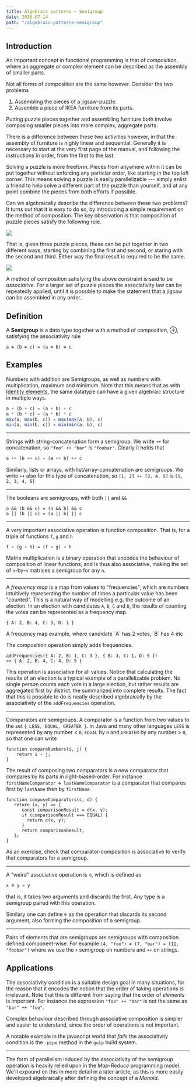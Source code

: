 ```yaml
---
title: Algebraic patterns — Semigroup
date: 2016-07-14
path: "/algebraic-patterns-semigroup"
---
```


Introduction
------------

An important concept in functional programming is that of
*composition*, where an aggregate or complex element can be described
as the assembly of smaller parts.

Not all forms of composition are the same however. Consider the two
problems

1) Assembling the pieces of a jigsaw-puzzle.
2) Assemble a piece of IKEA furniture from its parts.

Putting puzzle pieces together and assembling furniture both involve
composing smaller pieces into more complex, aggregate parts.

There is a difference between these two activities however, in that
the assembly of furniture is highly linear and sequential. Generally
it is necessary to start at the very first page of the manual, and
following the instructions in order, from the first to the last.

Solving a puzzle is more freeform. Pieces from anywhere within it can
be put together without enforcing any particlar order, like starting
in the top left corner. This means solving a puzzle is easily
parallelizable --- simply enlist a friend to help solve a different part
of the puzzle than yourself, and at any point combine the pieces from
both efforts if possible.

Can we algebraically describe the difference between these two
problems? It turns out that it is easy to do so, by introducing a
simple requirement on the method of composition. The key observation
is that composition of puzzle pieces satisfy the following rule.

<div class="figure">
  <img src="/Badness10k/images/puzzle-pieces.png" />
</div>

That is, given three puzzle pieces, these can be put together in two
different ways, starting by combining the first and second, or staring
with the second and third. Either way the final result is required
to be the same.

<div class="figure">
  <img src="/Badness10k/images/pieces-composed.png" />
</div>

A method of composition satisfying the above constraint is said to be
*associative*. For a larger set of puzzle pieces the associativity law
can be repeatedly applied, until it is possible to make the statement
that a jigsaw can be assembled in any order.

Definition
----------

A **Semigroup** is a data type together with a method of composition, ⊕,
satisfying the associativity rule

```
a ⊕ (b ⊕ c) = (a ⊕ b) ⊕ c
```

Examples
--------

Numbers with addition are Semigroups, as well as numbers with
multiplication, maximum and minimum. Note that this means that as with
[Identity elements](./2016-06-29-functional-patterns-identity-element.html),
the same datatype can have a given algebraic structure in multiple
ways.

```javascript
a + (b + c) = (a + b) + c
a * (b * c) = (a * b) * c
max(a, max(b, c)) = max(max(a, b), c)
min(a, min(b, c)) = min(min(a, b), c)
```

<hr>

Strings with string-concatenation form a semigroup. We write `++` for
concatenation, so `"foo" ++ "bar"` is `"foobar"`. Clearly it holds that

```javascript
a ++ (b ++ c) = (a ++ b) ++ c
```

Similarly, lists or arrays, with list/array-concatenation are
semigroups. We write `++` also for this type of concatenation, so
`[1, 2] ++ [3, 4, 5]` is `[1, 2, 3, 4, 5]`

<hr>

The booleans are semigroups, with both `||` and `&&`

```
a && (b && c) = (a && b) && c
a || (b || c) = (a || b) || c
```

<hr>

A very important associative operation is function composition. That
is, for a triple of functions `f`, `g` and `h`

```
f ∘ (g ∘ h) = (f ∘ g) ∘ h
```

Matrix multiplication is a binary operation that encodes the behaviour
of composition of linear functions, and is thus also associative,
making the set of `n`-by-`n` matrices a semigroup for any `n`.


<hr>

A *frequency map* is a map from values to "frequencies", which are
numbers intuitively representing the number of times a particular
value has been "counted". This is a natural way of modelling e.g. the
outcome of an election. In an election with candidates `A`, `B`, `C`
and `D`, the results of counting the votes can be represented as a
frequency map.

```
{ A: 2, B: 4, C: 3, D: 1 }
```
<figcaption>
A frequency map example, where candidate `A` has 2 votes, `B` has 4 etc
</figcaption>

The composition operation simply adds frequencies.

```
addFrequencies({ A: 2, B: 1, C: 3 }, { B: 3, C: 1, D: 5 })
>> { A: 2, B: 4, C: 4, D: 5 }
```

This operation is associative for all values. Notice that calculating
the results of an election is a typical example of a parallelizable
problem. No single person counts each vote in a large election, but
rather results are aggregated first by district, the summarized into
complete results. The fact that this is possible to do is neatly
described algebraically by the associativity of the `addFrequencies`
operation.

<hr>

Comparators are semigroups. A comparator is a function from two
values to the set `{ LESS, EQUAL, GREATER }`. In Java and many other
languages `LESS` is represented by any number < `0`, `EQUAL` by `0` and
`GREATER` by any number > `0`, so that one can write

```
function compareNumbers(i, j) {
    return i - j;
}
```

The result of composing two comparators is a new comparator that
compares by its parts in right-biased-order. For instance
`firstNameComparator ⊕ lastNameComparator` is a comparator that
compares first by `lastName` then by `firstName`.

```
function composeComparators(c, d) {
   return (x, y) => {
      const comparisonResult = d(x, y);
      if (comparisonResult === EQUAL) {
        return c(x, y);
      }
      return comparisonResult;
   };
}
```

As an exercise, check that comparator-composition is associative to
verify that comparators for a semigroup.

<hr>

A "weird" associative operation is `⨮`, which is defined as

```javascript
x ⨮ y = y
```

that is, it takes two arguments and discards the first. *Any* type is
a semigroup paired with this operation.

Similary one can define `⨭` as the operation that discards its second
argument, also forming the composition of a semigroup.

<hr>

Pairs of elements that are semigroups are semigroups with composition
defined component-wise. For example `(4, "foo") ⊕ (7, "bar") = (11,
"foobar")` where we use the `+` semigroup on numbers and `++` on
strings.

Applications
------------

The associativity condition is a suitable design goal in many
situations, for the reason that it encodes the notion that the order
of taking operations is irrelevant. Note that this is different from
saying that the order of *elements* is important. For instance the
expression `"foo" ++ "bar"` is not the same as `"bar" ++ "foo"`.

Complex behaviour described through associative composition is simpler
and easier to understand, since the order of operations is not
important.

A notable example in the javascript world that *fails* the
associativity condition is the `.pipe` method in the `gulp` build
system.

<hr>

The form of parallelism induced by the associativity of the semigroup
operation is heavily relied upon in the *Map-Reduce* programming
model. We'll expound on this in more detail in a later article, as
this is more easily developed algebraically after defining the concept
of a *Monoid*.
